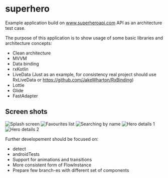 
# superhero
Example application build on www.superheroapi.com API as an architecture test case.

The purpose of this application is to show usage of some basic libraries and architecture concepts:
* Clean architecture
* MVVM
* Data binding
* rxKotlin
* LiveData (Just as an example, for consistency real project should use RxLiveData or https://github.com/JakeWharton/RxBinding)
* Lottie
* Glide
* FastAdapter

## Screen shots
![Splash screen](/screens/screen0.png)
![Favourites list](/screens/screen1.png)
![Searching by name](screens/screen2.png)
![Hero details 1](screens/screen3.png)
![Hero details 2](screens/screen4.png)


Further developement should be focused on:
* detect
* androidTests
* Support for animations and transitions
* More consistent form of FlowInstance
* Prepare few branch-es with different set of components


